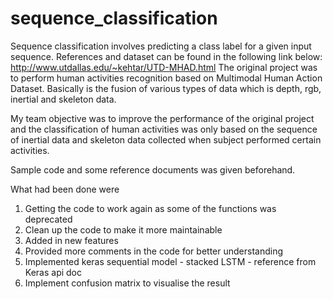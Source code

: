 # sequence_classification
Sequence classification involves predicting a class label for a given input sequence.
References and dataset can be found in the following link below:
http://www.utdallas.edu/~kehtar/UTD-MHAD.html
The original project was to perform human activities recognition based on Multimodal Human Action Dataset.
Basically is the fusion of various types of data which is depth, rgb, inertial and skeleton data.

My team objective was to improve the performance of the original project and the
classification of human activities was only based on the sequence of inertial data and skeleton data collected when subject performed certain activities.

Sample code and some reference documents was given beforehand.

What had been done were 
1) Getting the code to work again as some of the functions was deprecated 
2) Clean up the code to make it more maintainable
3) Added in new features 
4) Provided more comments in the code for better understanding
5) Implemented keras sequential model - stacked LSTM - reference from Keras api doc
6) Implement confusion matrix to visualise the result

  


